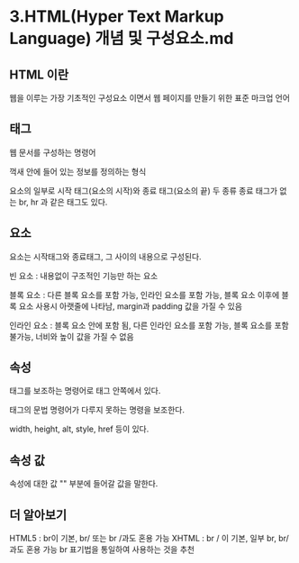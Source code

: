 # 3.HTML(Hyper Text Markup Language) 개념 및 구성요소.md

## HTML 이란

웹을 이루는 가장 기초적인 구성요소 이면서 웹 페이지를 만들기 위한 표준 마크업 언어

## 태그

웹 문서를 구성하는 명령어

꺽새 안에 들어 있는 정보를 정의하는 형식

요소의 일부로 시작 태그(요소의 시작)와 종료 태그(요소의 끝) 두 종류
종료 태그가 없는 br, hr 과 같은 태그도 있다.

## 요소

요소는 시작태그와 종료태그, 그 사이의 내용으로 구성된다.

빈 요소 : 내용없이 구조적인 기능만 하는 요소

블록 요소 : 다른 블록 요소를 포함 가능, 인라인 요소를 포함 가능, 블록 요소 이후에 블록 요소 사용시 아랫줄에 나타남, margin과 padding 값을 가질 수 있음

인라인 요소 : 블록 요소 안에 포함 됨, 다른 인라인 요소를 포함 가능, 블록 요소를 포함 불가능, 너비와 높이 값을 가질 수 없음

## 속성

태그를 보조하는 명령어로 태그 안쪽에서 있다.

태그의 문법 명령어가 다루지 못하는 명령을 보조한다.

width, height, alt, style, href 등이 있다.

## 속성 값

속성에 대한 값 "" 부분에 들어갈 값을 말한다.

## 더 알아보기

HTML5 : br이 기본, br/ 또는 br /과도 혼용 가능
XHTML : br / 이 기본, 일부 br, br/과도 혼용 가능
br 표기법을 통일하여 사용하는 것을 추천